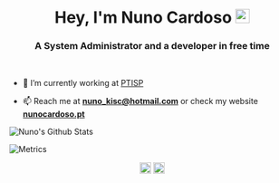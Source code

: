 <h1 align="center">Hey, I'm Nuno Cardoso  <img src="https://media.giphy.com/media/hvRJCLFzcasrR4ia7z/giphy.gif" width="25px"></h1>
<h3 align="center">A System Administrator and a developer in free time</h3>

&nbsp;

- 🔭 I’m currently working at [PTISP](https://ptisp.pt)

- 📫 Reach me at **nuno_kisc@hotmail.com** or check my website **[nunocardoso.pt](https://nunocardoso.pt)**


![Nuno's Github Stats](https://github-readme-stats.vercel.app/api?username=nunokisc&show_icons=true&theme=gotham&count_private=true)

![Metrics](https://metrics.lecoq.io/nunokisc?template=classic&followup=1&isocalendar=1&isocalendar.duration=half-year&config.timezone=Europe%2FLondon&config.animated=true)

<p align="center">
<a href="https://twitter.com/NunoKisc" target="blank"><img align="center" src="https://cdn.jsdelivr.net/npm/simple-icons@3.0.1/icons/twitter.svg" alt="NunoKisc" height="20" width="20" /></a>
<a href="https://linkedin.com/in/nucardoso/" target="blank"><img align="center" src="https://cdn.jsdelivr.net/npm/simple-icons@3.0.1/icons/linkedin.svg" alt="nucardoso" height="20" width="20" /></a>
</p>
